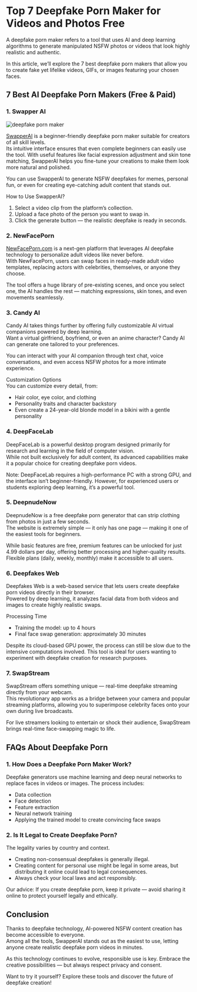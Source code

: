 # Top 7 Deepfake Porn Maker for Videos and Photos Free

A deepfake porn maker refers to a tool that uses AI and deep learning algorithms to generate manipulated NSFW photos or videos that look highly realistic and authentic.

In this article, we’ll explore the 7 best deepfake porn makers that allow you to create fake yet lifelike videos, GIFs, or images featuring your chosen faces.

## 7 Best AI Deepfake Porn Makers (Free & Paid)

### 1. Swapper AI
![deepfake porn maker](https://i.ibb.co/Jjq12zW8/deepfake-porn-maker-swapperai.png)

[SwapperAI](https://swapperai.com?ref=67aecd33633bbcfaaffa439f) is a beginner-friendly deepfake porn maker suitable for creators of all skill levels.  
Its intuitive interface ensures that even complete beginners can easily use the tool. With useful features like facial expression adjustment and skin tone matching, SwapperAI helps you fine-tune your creations to make them look more natural and polished.

You can use SwapperAI to generate NSFW deepfakes for memes, personal fun, or even for creating eye-catching adult content that stands out.

How to Use SwapperAI?  
1. Select a video clip from the platform’s collection.  
2. Upload a face photo of the person you want to swap in.  
3. Click the generate button — the realistic deepfake is ready in seconds.

### 2. NewFacePorn

[NewFacePorn.com](https://newfaceporn.com?ref=65ee6c28f173ac2aa39ff667) is a next-gen platform that leverages AI deepfake technology to personalize adult videos like never before.  
With NewFacePorn, users can swap faces in ready-made adult video templates, replacing actors with celebrities, themselves, or anyone they choose.

The tool offers a huge library of pre-existing scenes, and once you select one, the AI handles the rest — matching expressions, skin tones, and even movements seamlessly.

### 3. Candy AI

Candy AI takes things further by offering fully customizable AI virtual companions powered by deep learning.  
Want a virtual girlfriend, boyfriend, or even an anime character? Candy AI can generate one tailored to your preferences.

You can interact with your AI companion through text chat, voice conversations, and even access NSFW photos for a more intimate experience.

Customization Options  
You can customize every detail, from:  
- Hair color, eye color, and clothing  
- Personality traits and character backstory  
- Even create a 24-year-old blonde model in a bikini with a gentle personality

### 4. DeepFaceLab

DeepFaceLab is a powerful desktop program designed primarily for research and learning in the field of computer vision.  
While not built exclusively for adult content, its advanced capabilities make it a popular choice for creating deepfake porn videos.

Note: DeepFaceLab requires a high-performance PC with a strong GPU, and the interface isn’t beginner-friendly. However, for experienced users or students exploring deep learning, it’s a powerful tool.

### 5. DeepnudeNow

DeepnudeNow is a free deepfake porn generator that can strip clothing from photos in just a few seconds.  
The website is extremely simple — it only has one page — making it one of the easiest tools for beginners.

While basic features are free, premium features can be unlocked for just 4.99 dollars per day, offering better processing and higher-quality results. Flexible plans (daily, weekly, monthly) make it accessible to all users.

### 6. Deepfakes Web

Deepfakes Web is a web-based service that lets users create deepfake porn videos directly in their browser.  
Powered by deep learning, it analyzes facial data from both videos and images to create highly realistic swaps.

Processing Time  
- Training the model: up to 4 hours  
- Final face swap generation: approximately 30 minutes  

Despite its cloud-based GPU power, the process can still be slow due to the intensive computations involved. This tool is ideal for users wanting to experiment with deepfake creation for research purposes.

### 7. SwapStream

SwapStream offers something unique — real-time deepfake streaming directly from your webcam.  
This revolutionary app works as a bridge between your camera and popular streaming platforms, allowing you to superimpose celebrity faces onto your own during live broadcasts.

For live streamers looking to entertain or shock their audience, SwapStream brings real-time face-swapping magic to life.

## FAQs About Deepfake Porn

### 1. How Does a Deepfake Porn Maker Work?

Deepfake generators use machine learning and deep neural networks to replace faces in videos or images. The process includes:  
- Data collection  
- Face detection  
- Feature extraction  
- Neural network training  
- Applying the trained model to create convincing face swaps

### 2. Is It Legal to Create Deepfake Porn?

The legality varies by country and context.  
- Creating non-consensual deepfakes is generally illegal.  
- Creating content for personal use might be legal in some areas, but distributing it online could lead to legal consequences.  
- Always check your local laws and act responsibly.

Our advice: If you create deepfake porn, keep it private — avoid sharing it online to protect yourself legally and ethically.

## Conclusion

Thanks to deepfake technology, AI-powered NSFW content creation has become accessible to everyone.  
Among all the tools, SwapperAI stands out as the easiest to use, letting anyone create realistic deepfake porn videos in minutes.

As this technology continues to evolve, responsible use is key. Embrace the creative possibilities — but always respect privacy and consent.

Want to try it yourself? Explore these tools and discover the future of deepfake creation!
